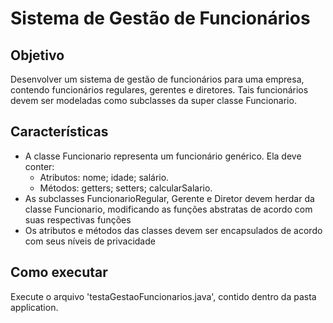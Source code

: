 # Sistema de Gestão de Funcionários

## Objetivo

Desenvolver um sistema de gestão de funcionários para uma empresa, contendo funcionários regulares, gerentes e diretores.
Tais funcionários devem ser modeladas como subclasses da super classe Funcionario.

## Características

- A classe Funcionario representa um funcionário genérico. Ela deve conter:
  - Atributos: nome; idade; salário.
  - Métodos: getters; setters; calcularSalario.
- As subclasses FuncionarioRegular, Gerente e Diretor devem herdar da classe Funcionario, modificando as funções abstratas de acordo com suas respectivas funções
- Os atributos e métodos das classes devem ser encapsulados de acordo com seus níveis de privacidade

## Como executar

Execute o arquivo 'testaGestaoFuncionarios.java', contido dentro da pasta application.
